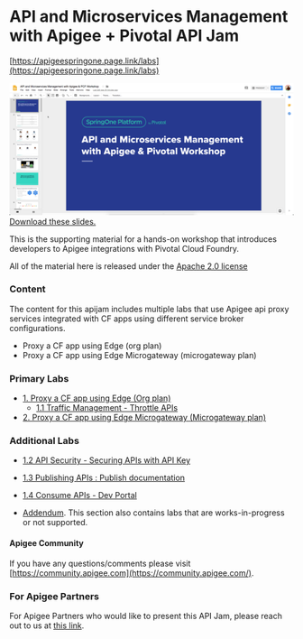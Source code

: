 # API and Microservices Management with Apigee + Pivotal API Jam
[https://apigeespringone.page.link/labs](https://apigeespringone.page.link/labs)


[![Download these slides](./images/api_microservices_management_pivotal_apigee.png)](https://docs.google.com/presentation/d/15OwvUaZ0TGzleRgqBemGQ85Kcwq5iOp0E-ugTKMOwJg/edit?usp=sharing)
[Download these slides.](https://docs.google.com/presentation/d/15OwvUaZ0TGzleRgqBemGQ85Kcwq5iOp0E-ugTKMOwJg/edit?usp=sharing)


This is the supporting material for a hands-on workshop that introduces developers to Apigee integrations with Pivotal Cloud Foundry.


All of the material here is released under the [Apache 2.0 license](./LICENSE.md)

### Content
The content for this apijam includes multiple labs that use Apigee api proxy services integrated with CF apps using different service broker configurations.
* Proxy a CF app using Edge (org plan)
* Proxy a CF app using Edge Microgateway (microgateway plan)

### Primary Labs
- [1. Proxy a CF app using Edge (Org plan)](Lab%201%20-%20Proxy%20a%20CF%20app%20using%20Edge%20(Org%20plan))
    - [1.1 Traffic Management - Throttle APIs](Lab%201%20-%20Proxy%20a%20CF%20app%20using%20Edge%20(Org%20plan)/Lab%201.1%20Traffic%20Management%20-%20Throttle%20APIs)
- [2. Proxy a CF app using Edge Microgateway (Microgateway plan)](Lab%202%20-%20Proxy%20a%20CF%20app%20using%20Edge%20Microgateway%20(Microgateway%20plan))

### Additional Labs
- [1.2 API Security - Securing APIs with API Key](./addendum/Lab%201.2%20API%20Security%20-%20Securing%20APIs%20with%20API%20Keys)
- [1.3 Publishing APIs : Publish documentation](./addendum/Lab%201.3%20API%20Publishing%20-%20Documentation)
- [1.4 Consume APIs - Dev Portal](./addendum/Lab%201.4%20Consume%20APIs)

- [Addendum](./addendum). This section also contains labs that are works-in-progress or not supported.

#### Apigee Community 
If you have any questions/comments please visit [https://community.apigee.com](https://community.apigee.com/).

### For Apigee Partners
For Apigee Partners who would like to present this API Jam, please reach out to us at [this link](https://apigeespringone.page.link/partner-request-form).

